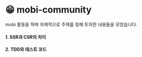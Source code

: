 # 😁 mobi-community

mobi 활동을 하며 자체적으로 주제를 정해 토의한 내용들을 모았습니다.

#### 1. SSR과 CSR의 차이

#### 2. TDD와 테스트 코드
